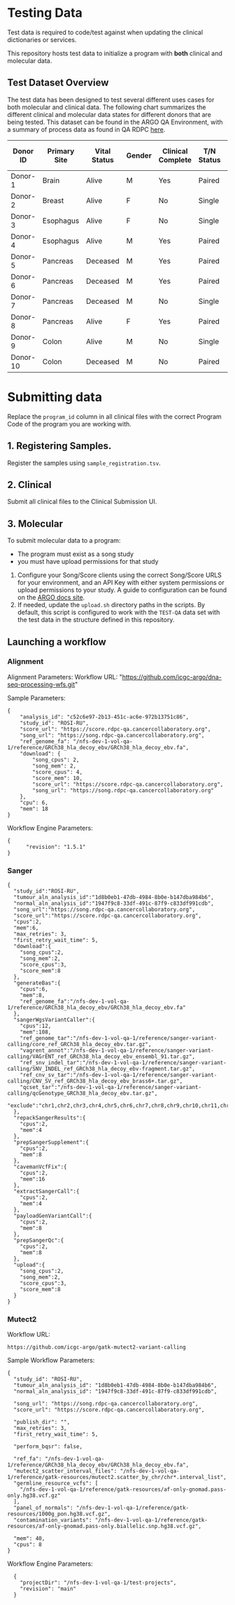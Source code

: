 # Testing Data 

Test data is required to code/test against when updating the clinical dictionaries or services. 

This repository hosts test data to initialize a program with **both** clinical and molecular data. 

## Test Dataset Overview 
The test data has been designed to test several different uses cases for both molecular and clinical data. The following chart summarizes the different clinical and molecular data states for different donors that are being tested. This dataset can be found in the ARGO QA Environment, with a summary of process data as found in QA RDPC [here](https://docs.google.com/spreadsheets/d/1gdKi4IoXdRzp63ZDgYHeX8Bg4wwsCJHUZ1IXpR82mCo/edit#gid=0).

| Donor ID | Primary Site | Vital Status | Gender | Clinical Complete  | T/N Status | # T  | # N | # Primary Diagnosis| # Treatments | # Follow Ups  |
|-|-|-|-|-|-|-|-|-|-|-|
| Donor-1 | Brain | Alive | M | Yes | Paired | 2 | 1 | 1 | 1 | 3 |
| Donor-2 | Breast | Alive | F | No | Single | 1 | 0 | 1 | 5 | 5 |
| Donor-3 | Esophagus | Alive | F | No | Single | 0 | 1 | 1 | 3 | 3 |
| Donor-4 | Esophagus | Alive | M | Yes | Paired | 1 | 1 | 1 | 1 (has multiple) | 4 |
| Donor-5 | Pancreas | Deceased | M | Yes | Paired | 1 | 1 | 1 | 1 | 1 |
| Donor-6 | Pancreas | Deceased | M | Yes | Paired | 1 | 1 | 1 | 2 | 2 |
| Donor-7 | Pancreas | Deceased | M | No | Single | 1 | 0 | 1 | 3 (has multiple) | 3 |
| Donor-8 | Pancreas | Alive | F | Yes | Paired | 1 | 1 | 1 | 1 | 2 |
| Donor-9 | Colon | Alive | M | No | Single | 0 | 1 | 1 |  | 1 |
| Donor-10 | Colon | Deceased | M | No | Paired | 1 | 1 | 2 | 2 | 3 |
# Submitting data 
Replace the `program_id` column in all clinical files with the correct Program Code of the program you are working with. 

## 1. Registering Samples. 
Register the samples using `sample_registration.tsv`.

## 2. Clinical 
Submit all clinical files to the Clinical Submission UI. 

## 3. Molecular
To submit molecular data to a program:
- The program must exist as a song study 
- you must have upload permissions for that study

1. Configure your Song/Score clients using the correct Song/Score URLS for your environment, and an API Key with either system permissions or upload permissions to your study.  A guide to configuration can be found on the [ARGO docs site](https://docs.icgc-argo.org/docs/submission/submitting-molecular-data#data-submission-client-configuration). 
2. If needed, update the `upload.sh` directory paths in the scripts.  By default, this script is configured to work with the `TEST-QA` data set with the test data in the structure defined in this repository. 

## Launching a workflow
### Alignment

Alignment Parameters: 
Workflow URL:
"https://github.com/icgc-argo/dna-seq-processing-wfs.git"

Sample Parameters: 
```
{
	"analysis_id": "c52c6e97-2b13-451c-ac6e-972b13751c86",
	"study_id": "ROSI-RU",
	"score_url": "https://score.rdpc-qa.cancercollaboratory.org",
	"song_url": "https://song.rdpc-qa.cancercollaboratory.org",
	"ref_genome_fa": "/nfs-dev-1-vol-qa-1/reference/GRCh38_hla_decoy_ebv/GRCh38_hla_decoy_ebv.fa",
	"download": {
		"song_cpus": 2,
		"song_mem": 2,
		"score_cpus": 4,
		"score_mem": 10,
		"score_url": "https://score.rdpc-qa.cancercollaboratory.org",
		"song_url": "https://song.rdpc-qa.cancercollaboratory.org"
	},
	"cpu": 6,
	"mem": 18
}
```
Workflow Engine Parameters: 
```
{
      "revision": "1.5.1"
}
```

### Sanger
```
{
  "study_id":"ROSI-RU",
  "tumour_aln_analysis_id":"1d8b0eb1-47db-4984-8b0e-b147dba984b6",
  "normal_aln_analysis_id":"1947f9c8-33df-491c-87f9-c833df991cdb",
  "song_url":"https://song.rdpc-qa.cancercollaboratory.org",
  "score_url":"https://score.rdpc-qa.cancercollaboratory.org",
  "cpus":2,
  "mem":6,
  "max_retries": 3,
  "first_retry_wait_time": 5,
  "download":{
    "song_cpus":2,
    "song_mem":2,
    "score_cpus":3,
    "score_mem":8
  },
  "generateBas":{
    "cpus":6,
    "mem":8,
    "ref_genome_fa":"/nfs-dev-1-vol-qa-1/reference/GRCh38_hla_decoy_ebv/GRCh38_hla_decoy_ebv.fa"
  },
  "sangerWgsVariantCaller":{
    "cpus":12,
    "mem":108,
    "ref_genome_tar":"/nfs-dev-1-vol-qa-1/reference/sanger-variant-calling/core_ref_GRCh38_hla_decoy_ebv.tar.gz",
    "vagrent_annot":"/nfs-dev-1-vol-qa-1/reference/sanger-variant-calling/VAGrENT_ref_GRCh38_hla_decoy_ebv_ensembl_91.tar.gz",
    "ref_snv_indel_tar":"/nfs-dev-1-vol-qa-1/reference/sanger-variant-calling/SNV_INDEL_ref_GRCh38_hla_decoy_ebv-fragment.tar.gz",
    "ref_cnv_sv_tar":"/nfs-dev-1-vol-qa-1/reference/sanger-variant-calling/CNV_SV_ref_GRCh38_hla_decoy_ebv_brass6+.tar.gz",
    "qcset_tar":"/nfs-dev-1-vol-qa-1/reference/sanger-variant-calling/qcGenotype_GRCh38_hla_decoy_ebv.tar.gz",
    "exclude":"chr1,chr2,chr3,chr4,chr5,chr6,chr7,chr8,chr9,chr10,chr11,chr12,chr13,chr14,chr15,chr16,chr17,chr18,chr19,chr20,chr22,chrX,chrY,chrUn%,HLA%,%_alt,%_random,chrM,chrEBV"
  },
  "repackSangerResults":{
    "cpus":2,
    "mem":4
  },
  "prepSangerSupplement":{
    "cpus":2,
    "mem":8
  },
  "cavemanVcfFix":{
    "cpus":2,
    "mem":16
  },
  "extractSangerCall":{
    "cpus":2,
    "mem":4
  },
  "payloadGenVariantCall":{
    "cpus":2,
    "mem":8
  },
  "prepSangerQc":{
    "cpus":2,
    "mem":8
  },
  "upload":{
    "song_cpus":2,
    "song_mem":2,
    "score_cpus":3,
    "score_mem":8
  }
}
```
### Mutect2
Workflow URL: 
```
https://github.com/icgc-argo/gatk-mutect2-variant-calling
```
Sample Workflow Parameters:
```
{
  "study_id": "ROSI-RU",
  "tumour_aln_analysis_id": "1d8b0eb1-47db-4984-8b0e-b147dba984b6",
  "normal_aln_analysis_id": "1947f9c8-33df-491c-87f9-c833df991cdb",

  "song_url": "https://song.rdpc-qa.cancercollaboratory.org",
  "score_url": "https://score.rdpc-qa.cancercollaboratory.org",

  "publish_dir": "",
  "max_retries": 3,
  "first_retry_wait_time": 5,

  "perform_bqsr": false,

  "ref_fa": "/nfs-dev-1-vol-qa-1/reference/GRCh38_hla_decoy_ebv/GRCh38_hla_decoy_ebv.fa",
  "mutect2_scatter_interval_files": "/nfs-dev-1-vol-qa-1/reference/gatk-resources/mutect2.scatter_by_chr/chr*.interval_list",
  "germline_resource_vcfs": [
    "/nfs-dev-1-vol-qa-1/reference/gatk-resources/af-only-gnomad.pass-only.hg38.vcf.gz"
  ],
  "panel_of_normals": "/nfs-dev-1-vol-qa-1/reference/gatk-resources/1000g_pon.hg38.vcf.gz",
  "contamination_variants": "/nfs-dev-1-vol-qa-1/reference/gatk-resources/af-only-gnomad.pass-only.biallelic.snp.hg38.vcf.gz",

  "mem": 40,
  "cpus": 8
}
```
Workflow Engine Parameters:
```
  {
    "projectDir": "/nfs-dev-1-vol-qa-1/test-projects",
    "revision": "main"
  }
```